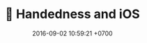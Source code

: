---
layout: post
title:  "📱 Handedness and iOS"
date:   2016-09-02 10:59:21 +0700
categories: jekyll update
---